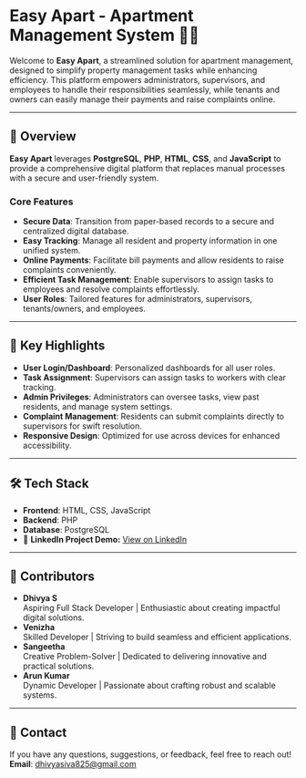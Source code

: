# **Easy Apart - Apartment Management System** 🏢✨  

Welcome to **Easy Apart**, a streamlined solution for apartment management, designed to simplify property management tasks while enhancing efficiency. This platform empowers administrators, supervisors, and employees to handle their responsibilities seamlessly, while tenants and owners can easily manage their payments and raise complaints online.  

---

## **📖 Overview**  
**Easy Apart** leverages **PostgreSQL**, **PHP**, **HTML**, **CSS**, and **JavaScript** to provide a comprehensive digital platform that replaces manual processes with a secure and user-friendly system.  

### **Core Features**  
- **Secure Data**: Transition from paper-based records to a secure and centralized digital database.  
- **Easy Tracking**: Manage all resident and property information in one unified system.  
- **Online Payments**: Facilitate bill payments and allow residents to raise complaints conveniently.  
- **Efficient Task Management**: Enable supervisors to assign tasks to employees and resolve complaints effortlessly.  
- **User Roles**: Tailored features for administrators, supervisors, tenants/owners, and employees.  

---

## **🚀 Key Highlights**  
- **User Login/Dashboard**: Personalized dashboards for all user roles.  
- **Task Assignment**: Supervisors can assign tasks to workers with clear tracking.  
- **Admin Privileges**: Administrators can oversee tasks, view past residents, and manage system settings.  
- **Complaint Management**: Residents can submit complaints directly to supervisors for swift resolution.  
- **Responsive Design**: Optimized for use across devices for enhanced accessibility.  

---

## **🛠️ Tech Stack**  
- **Frontend**: HTML, CSS, JavaScript  
- **Backend**: PHP  
- **Database**: PostgreSQL
- 🔗 **LinkedIn Project Demo:** [View on LinkedIn](https://www.linkedin.com/posts/dhivyas03_i-am-very-excited-to-share-my-latest-project-activity-7199384125336637441-gmZj?utm_source=share&utm_medium=member_desktop&rcm=ACoAAEceklMB-0eCbkq7F-FC5K-wJQxA-e2lAus----)  


---

## **👥 Contributors**  
- **Dhivya S**  
  Aspiring Full Stack Developer | Enthusiastic about creating impactful digital solutions.  
- **Venizha**  
  Skilled Developer | Striving to build seamless and efficient applications.  
- **Sangeetha**  
  Creative Problem-Solver | Dedicated to delivering innovative and practical solutions.  
- **Arun Kumar**  
  Dynamic Developer | Passionate about crafting robust and scalable systems.  


---

## **📧 Contact**  
If you have any questions, suggestions, or feedback, feel free to reach out!  
**Email**: dhivyasiva825@gmail.com  
